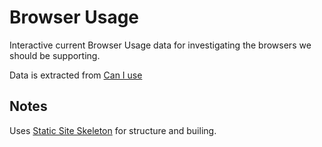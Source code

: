 # Browser Usage

Interactive current Browser Usage data for investigating the browsers we should be supporting.

Data is extracted from [Can I use](http://caniuse.com/usage-table)

## Notes

Uses [Static Site Skeleton](https://github.com/davestevens/static-site-skeleton) for structure and builing.
